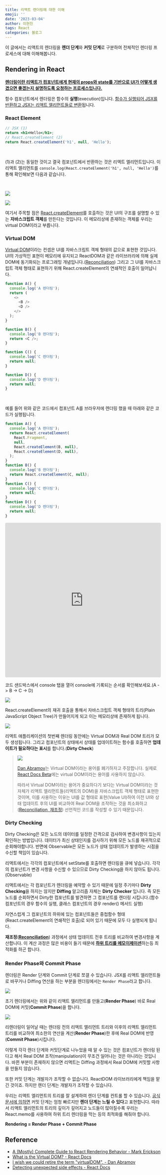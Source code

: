 ```yaml
---
title: 리액트 렌더링에 대한 이해
emoji: ''
date: '2023-03-04'
author: 이현진
tags: React
categories: 블로그
---
```


이 글에서는 리액트의 렌더링을 **렌더 단계**와 **커밋 단계**로 구분하여 전체적인 렌더링 프로세스에 대해 이해해봅니다.

## Rendering in React

[**렌더링이란 리액트가 컴포넌트에게 현재의 props와 state를 기반으로 UI가 어떻게 생겼으면 좋겠는지 설명하도록 요청하는 프로세스입니다.**](<(https://blog.isquaredsoftware.com/2020/05/blogged-answers-a-mostly-complete-guide-to-react-rendering-behavior/#what-is-rendering)>)

함수 컴포넌트에서 렌더링은 함수의 **실행**(execution)입니다. [함수가 실행되어 JSX를 반환하고 JSX는 리액트 엘리먼트들로 변환](https://beta.reactjs.org/reference/react/createElement)됩니다.

### React Element

```jsx
// JSX (1)
return <h1>Hello</h1>;
// React.createElement (2)
return React.createElement('h1', null, 'Hello');
```

<br />

(1)과 (2)는 동일한 것이고 결국 컴포넌트에서 반환하는 것은 리액트 엘리먼트입니다. 이 리액트 엘리먼트를 `console.log(React.createElement('h1', null, 'Hello')`를 통해 확인해보면 다음과 같습니다.

<br />

![](https://velog.velcdn.com/images/hyunjine/post/1a6e946b-11f6-4f48-ae55-4bb7fc4e3734/image.png)

![](https://velog.velcdn.com/images/hyunjine/post/b83323af-b052-47d0-a8e4-2e04dc8810bf/image.png)

여기서 주목할 점은 [React.createElement](https://beta.reactjs.org/reference/react/createElement)를 호출하는 것은 UI의 구조를 설명할 수 있는 **자바스크립트 객체**를 만든다는 것입니다. 이 메모리상에 존재하는 객체를 우리는 virtual DOM이라고 부릅니다.

### Virtual DOM

[Virtual DOM](https://reactjs.org/docs/faq-internals.html#what-is-the-virtual-dom)이라는 컨셉은 UI를 자바스크립트 객체 형태의 값으로 표현한 것입니다. UI의 가상적인 표현이 메모리에 유지되고 ReactDOM과 같은 라이브러리에 의해 실제 DOM에 동기화되는 프로그래밍 개념입니다.([Reconciliation](https://velog.io/@hyunjine/Thinking-in-React#reconciliation%EC%9E%AC%EC%A1%B0%EC%A0%95)) 그리고 그 UI를 자바스크립트 객체 형태로 표현하기 위해 React.createElement의 연쇄적인 호출이 일어납니다.

```js
function A() {
  console.log('A 렌더링');
  return (
    <>
      <B />
      <D />
    </>
  );
}

function B() {
  console.log('B 렌더링');
  return <C />;
}

function C() {
  console.log('C 렌더링');
  return null;
}

function D() {
  console.log('D 렌더링');
  return null;
}
```

<br />

예를 들어 위와 같은 코드에서 컴포넌트 A를 브라우저에 렌더링 했을 때 아래와 같은 코드가 실행됩니다.

```js
function A() {
  console.log('A 렌더링');
  return React.createElement(
    React.Fragment,
    null,
    React.createElement(B, null),
    React.createElement(D, null),
  );
}
function B() {
  console.log('B 렌더링');
  return React.createElement(C, null);
}
function C() {
  console.log('C 렌더링');
  return null;
}
function D() {
  console.log('D 렌더링');
  return null;
}
```

<iframe src="https://codesandbox.io/embed/holy-violet-n1w15m?fontsize=14&hidenavigation=1&theme=dark"
     style="width:100%; height:500px; border:0; border-radius: 4px; overflow:hidden;"
     title="holy-violet-n1w15m"
     allow="accelerometer; ambient-light-sensor; camera; encrypted-media; geolocation; gyroscope; hid; microphone; midi; payment; usb; vr; xr-spatial-tracking"
     sandbox="allow-forms allow-modals allow-popups allow-presentation allow-same-origin allow-scripts"
   ></iframe>

코드 샌드박스에서 console 탭을 열어 console에 기록되는 순서를 확인해보세요.(A -> B -> C -> D)

![](https://velog.velcdn.com/images/hyunjine/post/34050742-b6f5-4ca8-917c-26c84c8d8cfa/image.png)

React.createElement의 재귀 호출을 통해서 자바스크립트 객체 형태의 트리(Plain JavaScript Object Tree)가 만들어지게 되고 이는 메모리상에 존재하게 됩니다.

![](https://velog.velcdn.com/images/hyunjine/post/3df29b0c-7f7a-47a4-85d8-77fe455f49f8/image.png)

리액트 애플리케이션의 첫번째 렌더링 동안에는 Virtual DOM과 Real DOM 트리가 모두 생성됩니다. 그리고 컴포넌트의 상태에서 상태를 업데이트하는 함수를 호출하면 **업데이트가 필요하다는 표시**를 합니다.(**Dirty Check**)

> ![](https://velog.velcdn.com/images/hyunjine/post/d7a6d3b1-603c-44a4-b586-42b295dd1a4f/image.png)
>
> [Dan Abramov](https://twitter.com/dan_abramov)는 Virtual DOM이라는 용어를 폐기하자고 주장합니다. 실제로 [React Docs Beta](https://beta.reactjs.org/)에는 virtual DOM이라는 용어를 사용하지 않습니다.
>
> 따라서 Virtual DOM이라는 용어가 중요하다기 보다는 Virtual DOM이라는 것 자체가 리액트 엘리먼트들(리액트의 DOM)을 자바스크립트 객체 형태로 표현한 것이며, 이를 사용하는 이유는 UI를 값 형태로 표현(Value UI)하여 이전 UI와 상태 업데이트 후의 UI를 비교하여 Real DOM을 조작하는 것을 최소화하고([Reconciliation, 재조정](https://velog.io/@hyunjine/Thinking-in-React#reconciliation%EC%9E%AC%EC%A1%B0%EC%A0%95)) 선언적인 코드를 작성할 수 있기 때문입니다.

### Dirty Checking

Dirty Checking은 모든 노드의 데이터를 일정한 간격으로 검사하여 변경사항이 있는지 확인하는 방법입니다. 데이터가 최신 상태인지를 검사하기 위해 모든 노드를 재귀적으로 순회해야합니다. 반면에 Observable은 모든 노드가 상태 업데이트가 발생하는 시점을 수신할 책임이 있습니다.

리액트에서는 각각의 컴포넌트에서 setState를 호출하면 렌더링을 큐에 넣습니다. 각각의 컴포넌트가 변경 사항을 수신할 수 있으므로 Dirty Checking을 하지 않아도 됩니다.(Observable)

리액트에서는 각 컴포넌트가 렌더링을 예약할 수 있기 때문에 일정 주기마다 **Dirty Checking**을 하지는 않지만 **Diffing** 알고리즘 자체는 **Dirty Checker** 입니다. 즉 모든 노드를 순회하면서 Dirty한 컴포넌트를 발견하면 그 컴포넌트를 렌더링 시킵니다.(함수 컴포넌트의 경우 함수의 실행, 클래스 컴포넌트의 경우 render() 메서드 실행)

자연스럽게 그 컴포넌트의 하위에 있는 컴포넌트들은 중첩함수 형태(React.createElement의 연쇄적인 호출)로 되어 있기 때문에 모두 다 실행되게 됩니다.

**재조정**([**Reconciliation**](https://velog.io/@hyunjine/Thinking-in-React#reconciliation%EC%9E%AC%EC%A1%B0%EC%A0%95)) 과정에서 상태 업데이트 전후 트리를 비교하여 변경사항을 계산합니다. 이 계산 과정은 많은 비용이 들기 때문에 [**하위 트리를 메모이제이션**](https://velog.io/@hyunjine/React-Rendering-Optimization)하는등 최적화를 하곤 합니다.

### Render Phase와 Commit Phase

렌더링은 Render 단계와 Commit 단계로 쪼갤 수 있습니다.
JSX를 리액트 엘리먼트들로 바꾸거나 Diffing 연산을 하는 부분을 렌더링에서는 `Render Phase`라고 합니다.

![](https://velog.velcdn.com/images/hyunjine/post/ae86f129-7369-4c93-8e54-d789cb9d9151/image.png)

초기 렌더링에서는 위와 같이 리액트 엘리먼트를 만들고(**Render Phase**) 바로 Real DOM에 커밋(**Commit Phase**)을 합니다.

![](https://velog.velcdn.com/images/hyunjine/post/862b55d7-77e1-4461-a0be-4804e31a661e/image.png)

리렌더링이 일어날 때는 렌더링 전의 리액트 엘리먼트 트리와 이후의 리액트 엘리먼트 트리를 비교하여 최소한의 연산을 계산(**Render Phase**)한 후에 Real DOM에 반영(**Commit Phase**)시킵니다.

이렇게 각각 렌더 단계와 커밋단계로 나누었을 때 알 수 있는 것은 컴포넌트가 렌더링 된다고 해서 Real DOM 조작(manipulation)이 무조건 일어나는 것은 아니라는 것입니다. 바뀐 부분이 존재하지 않으면 리액트는 Diffing 과정에서 Real DOM에 커밋할 사항을 만들지 않습니다.

또한 커밋 단계는 개발자가 조작할 수 없습니다. ReactDOM 라이브러리에게 책임을 맡긴 것이죠. 하지만 렌더 단계는 개발자가 조작할 수 있습니다.

우리는 리액트 엘리먼트의 트리를 잘 설계하여 렌더 단계를 컨트롤 할 수 있습니다. [공식문서에 의하면](https://reactjs.org/docs/strict-mode.html#detecting-unexpected-side-effects) 커밋 단계는 엄청 빠르지만 **렌더 단계는 느릴 수 있다**고 표현합니다. 따라서 리액트 엘리먼트의 트리의 깊이가 깊어지고 노드들이 많아질수록 우리는 React.memo를 사용하여 하위 트리 렌더링을 막는 등의 최적화를 해줘야 합니다.

**Rendering = Render Phase + Commit Phase**

## Reference

- [A (Mostly) Complete Guide to React Rendering Behavior - Mark Erickson](https://blog.isquaredsoftware.com/2020/05/blogged-answers-a-mostly-complete-guide-to-react-rendering-behavior/)
- [What is the Virtual DOM? - React Docs](https://reactjs.org/docs/faq-internals.html#what-is-the-virtual-dom)
- [I wish we could retire the term "virtualDOM". - Dan Abramov](https://twitter.com/dan_abramov/status/1066328666341294080?lang=en)
- [Detecting unexpected side effects - React Docs](https://reactjs.org/docs/strict-mode.html#detecting-unexpected-side-effects)
